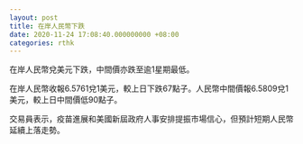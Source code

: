 ```yaml
---
layout: post
title: 在岸人民幣下跌
date: 2020-11-24 17:08:40.000000000 +08:00
categories: rthk
---
```


在岸人民幣兌美元下跌，中間價亦跌至逾1星期最低。

在岸人民幣收報6.5761兌1美元，較上日下跌67點子。人民幣中間價報6.5809兌1美元，較上日中間價低90點子。

交易員表示，疫苗進展和美國新屆政府人事安排提振市場信心，但預計短期人民幣延續上落走勢。

